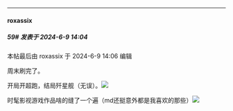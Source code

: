 ﻿
*****

####  roxassix  
##### 59#       发表于 2024-6-9 14:04

 本帖最后由 roxassix 于 2024-6-9 14:06 编辑 

周末刷完了。

开局开超跑，结局歼星舰（无误）。<img src="https://static.saraba1st.com/image/smiley/face2017/067.png" referrerpolicy="no-referrer">

时髦影视游戏作品啥的缝了一个遍（md还挺意外都是我喜欢的那些）<img src="https://static.saraba1st.com/image/smiley/face2017/068.png" referrerpolicy="no-referrer">

